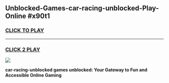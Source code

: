 
## Unblocked-Games-car-racing-unblocked-Play-Online #x90t1
<h3>
<a href="https://news.freeplayer.one?title=car-racing-unblocked&ref=3">CLICK TO PLAY</a></h3>
<hr>

<h3>
<a href="https://news.freeplayer.one?title=car-racing-unblocked&ref=3">CLICK 2 PLAY</a>
  
</h3>

<a href="https://news.freeplayer.one?title=car-racing-unblocked&ref=3"><img src="https://clearcache.store/games.png"></a>


**car-racing-unblocked games unblocked: Your Gateway to Fun and Accessible Online Gaming**
